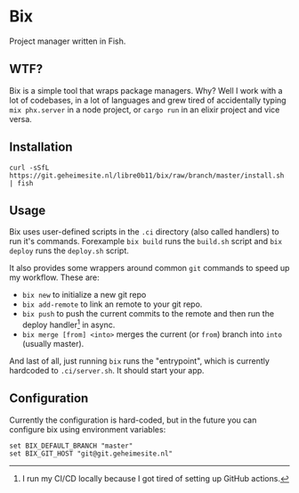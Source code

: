 # Bix

Project manager written in Fish.

## WTF?

Bix is a simple tool that wraps package managers. Why? Well I work with a lot of codebases, in a lot of languages and grew tired of accidentally typing `mix phx.server` in a node project, or `cargo run` in an elixir project and vice versa.

## Installation

```shell
curl -sSfL https://git.geheimesite.nl/libre0b11/bix/raw/branch/master/install.sh | fish
```

## Usage

Bix uses user-defined scripts in the `.ci` directory (also called handlers) to run it's commands. Forexample `bix build` runs the `build.sh` script and `bix deploy` runs the `deploy.sh` script.

It also provides some wrappers around common `git` commands to speed up my workflow. These are:

- `bix new` to initialize a new git repo
- `bix add-remote` to link an remote to your git repo.
- `bix push` to push the current commits to the remote and then run the deploy handler[^1] in async.
- `bix merge [from] <into>` merges the current (or `from`) branch into `into` (usually master).

And last of all, just running `bix` runs the "entrypoint", which is currently hardcoded to `.ci/server.sh`. It should start your app.

## Configuration

Currently the configuration is hard-coded, but in the future you can configure bix using environment variables:

```fish
set BIX_DEFAULT_BRANCH "master"
set BIX_GIT_HOST "git@git.geheimesite.nl"
```

[^1]: I run my CI/CD locally because I got tired of setting up GitHub actions.
